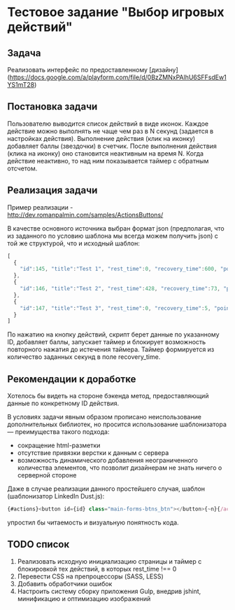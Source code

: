 Тестовое задание "Выбор игровых действий"
=========================================

Задача
-----------------
Реализовать интерфейс по предоставленному [дизайну] (https://docs.google.com/a/playform.com/file/d/0BzZMNxPAlhU6SFFsdEw1YS1mT28)

Постановка задачи
-----------------
Пользователю выводится список действий в виде иконок. Каждое действие можно
выполнять не чаще чем раз в N секунд (задается в настройках действия).
Выполнение действия (клик на иконку) добавляет баллы (звездочки) в счетчик.
После выполнения действия (клика на иконку) оно становится неактивным на время N.
Когда действие неактивно, то над ним показывается таймер с обратным отсчетом.



Реализация задачи
------------------
Пример реализации - http://dev.romanpalmin.com/samples/ActionsButtons/

В качестве основного источника выбран формат json (предполагая, что из заданного по условию шаблона мы всегда можем получить json) 
с той же структурой, что и исходный шаблон: 
```JavaScript
[
  {
    "id":145, "title":"Test 1", "rest_time":0, "recovery_time":600, "points":10
  },
  {
    "id":146, "title":"Test 2", "rest_time":428, "recovery_time":73, "points":20
  },
  {
    "id":147, "title":"Test 3", "rest_time":0, "recovery_time":5, "points":30
  }
]
```
По нажатию на кнопку действий, скрипт берет данные по указанному ID, добавляет баллы, запускает таймер и блокирует возможность 
повторного нажатия до истечения таймера. Таймер формируется из количество заданных секунд в поле recovery_time.

Рекомендации к доработке
-----------------------
Хотелось бы видеть на стороне бэкенда метод, предоставляющий данные по конкретному ID действия.

В условиях задачи явным образом прописано неиспользование дополнительных библиотек, но просится использование 
шаблонизатора — преимущества такого подхода:
* сокращение html-разметки
* отсутствие привязки верстки к данным с сервера
* возможность динамического добавления неограниченного количества элементов, что позволит дизайнерам не 
знать ничего о серверной стороне

Даже в случае реализации данного простейшего случая, шаблон (шаблонизатор LinkedIn Dust.js):
```JavaScript
{#actions}<button id={id} class="main-forms-btns_btn"></button>{~n}{/actions}
```
упростил бы читаемость и визуальную понятность кода.

TODO список
-----------
1. Реализовать исходную инициализацию страницы и таймер с блокировкой тех действий, в которых  rest_time !== 0
2. Перевести CSS на препроцессоры (SASS, LESS)
3. Добавить обработчики ошибок
4. Настроить систему сборку приложения Gulp, внедрив jshint, минификацию и оптимизацию изображений
